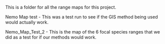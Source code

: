 This is a folder for all the range maps for this project.

Nemo Map test - This was a test run to see if the GIS method being used would actually work.

Nemo_Map_Test_2 - This is the map of the 6 focal species ranges that we did as a test for if our methods would work.
